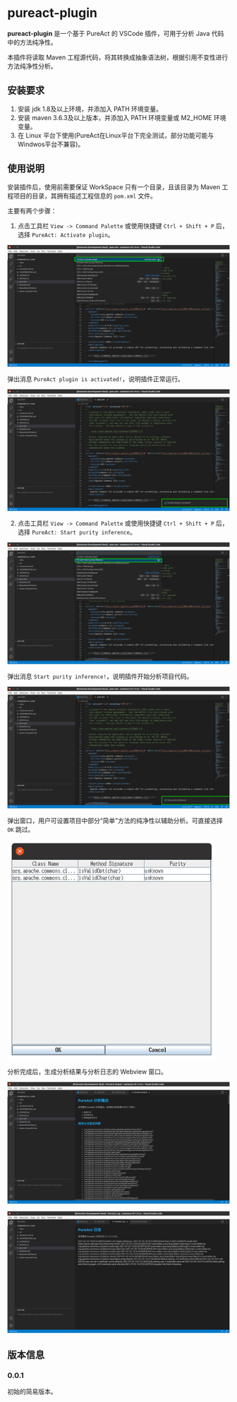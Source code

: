 # pureact-plugin

**pureact-plugin** 是一个基于 PureAct 的 VSCode 插件，可用于分析 Java 代码中的方法纯净性。

本插件将读取 Maven 工程源代码，将其转换成抽象语法树，根据引用不变性进行方法纯净性分析。

## 安装要求

1. 安装 jdk 1.8及以上环境，并添加入 PATH 环境变量。
2. 安装 maven 3.6.3及以上版本，并添加入 PATH 环境变量或 M2_HOME 环境变量。
3. 在 Linux 平台下使用(PureAct在Linux平台下完全测试，部分功能可能与Windwos平台不兼容)。

## 使用说明

安装插件后，使用前需要保证 WorkSpace 只有一个目录，且该目录为 Maven 工程项目的目录，其拥有描述工程信息的 `pom.xml` 文件。

主要有两个步骤：

1. 点击工具栏 `View -> Command Palette` 或使用快捷键 `Ctrl + Shift + P` 后，选择 `PureAct: Activate plugin`。

![ToActivate](images/ToActivate.png)

弹出消息 `PureAct plugin is activated!`，说明插件正常运行。

![Activated](images/Activated.png)

2. 点击工具栏 `View -> Command Palette` 或使用快捷键 `Ctrl + Shift + P` 后，选择 `PureAct: Start purity inference`。

![Start](images/Start.png)

弹出消息 `Start purity inference!`，说明插件开始分析项目代码。

![StartInfo](images/StartInfo.png)

弹出窗口，用户可设置项目中部分“简单”方法的纯净性以辅助分析。可直接选择 `OK` 跳过。

![UserAnswer](images/UserAnswer.png)

分析完成后，生成分析结果与分析日志的 Webview 窗口。

![Output](images/Output.png)

![Log](images/Log.png)

## 版本信息

### 0.0.1
初始的简易版本。

